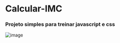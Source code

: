 # Calcular-IMC

### Projeto simples para treinar javascript e css

![image](https://user-images.githubusercontent.com/63453751/197347971-0f064109-e070-4c27-8295-a918fb59df1c.png)
